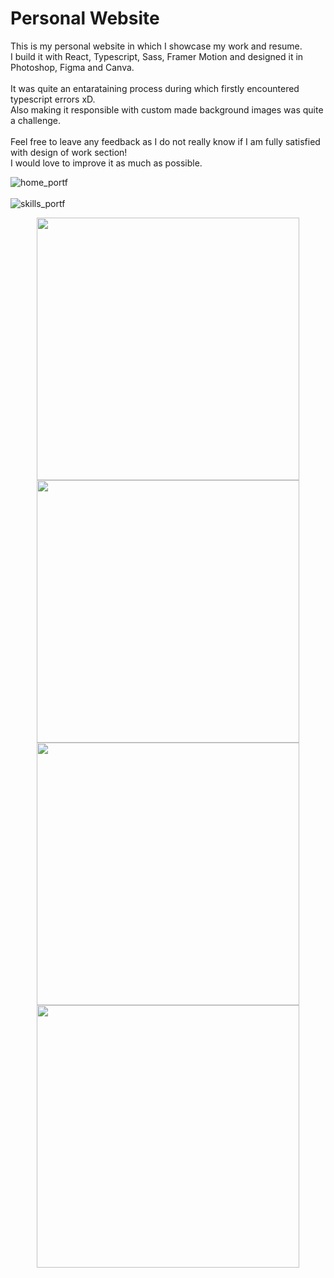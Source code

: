 <h1>Personal Website</h1>

<p>
This is my personal website in which I showcase my work and resume.
<br>
I build it with React, Typescript, Sass, Framer Motion and designed it in Photoshop, Figma and Canva.
<br><br>
It was quite an entarataining process during which firstly encountered typescript errors xD. 
<br>
Also making it responsible with custom made background images was quite a challenge.
<br><br>
Feel free to leave any feedback as I do not really know if I am fully satisfied with design of work section!
<br>
I would love to improve it as much as possible. 
</p>

![home_portf](https://user-images.githubusercontent.com/118491174/218147151-11c77d32-98ed-4b95-85e7-fea663765d6b.png)
<br><br>
![skills_portf](https://user-images.githubusercontent.com/118491174/218147175-96ebfbbf-a60e-4027-b468-bb674bdb6de4.png)
<br>

<div display="flex" justify="space-between" align="center">
    <img src="https://user-images.githubusercontent.com/118491174/218147197-1c325fa6-53e7-47e4-9af9-871610ded2e8.png" width="auto" height="420px" margin="auto"/>
    <img src="https://user-images.githubusercontent.com/118491174/218147209-3e52dbd8-8bab-4390-a875-e7e6d167448f.png" width="auto" height="420px" margin="auto"/>
    <img src="https://user-images.githubusercontent.com/118491174/218147217-3c4ed478-6176-42a8-9c93-70792c7ddbae.png" width="auto" height="420px" margin="auto"/>
    <img src="https://user-images.githubusercontent.com/118491174/218147222-cc31cbd0-7f7f-408b-acdd-ffac3f914476.png" width="auto" height="420px" margin="auto"/>
 </div>
